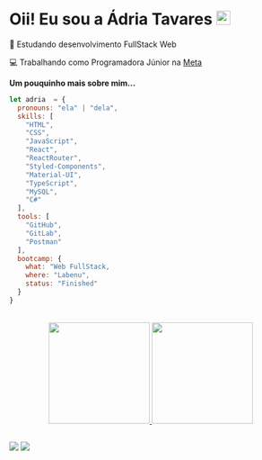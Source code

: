 <h1>Oii! Eu sou a Ádria Tavares <img src="https://media.giphy.com/media/hvRJCLFzcasrR4ia7z/giphy.gif" width="25px"></h1>

🚧 Estudando desenvolvimento FullStack Web

💻 Trabalhando como Programadora Júnior na <a href="https://www.meta.com.br/" target="_blank">Meta<a>

**Um pouquinho mais sobre mim...**

```javascript
let adria  = {
  pronouns: "ela" | "dela",
  skills: [
    "HTML",
    "CSS",
    "JavaScript",
    "React",
    "ReactRouter",
    "Styled-Components",
    "Material-UI",
    "TypeScript",
    "MySQL",
    "C#"
  ],
  tools: [
    "GitHub", 
    "GitLab", 
    "Postman"
  ],
  bootcamp: {
    what: "Web FullStack,
    where: "Labenu",
    status: "Finished"
  }
}
```
</br>
<div align="center">
<a href="https://github.com/adriatls">
  <img height="180em" src="https://github-readme-stats.vercel.app/api?username=adriatls&show_icons=true&theme=nightowl&include_all_commits=true&count_private=true"/>
  <img height="180em" src="https://github-readme-stats.vercel.app/api/top-langs/?username=adriatls&layout=compact&langs_count=7&theme=nightowl"/>
</div>

  
##  
  <a href = "mailto:adria.tavares28@gmail.com"><img src="https://img.shields.io/badge/-Gmail-%23333?style=for-the-badge&logo=gmail&logoColor=white" target="_blank"></a>
  <a href="https://www.linkedin.com/in/adria-tavares/" target="_blank"><img src="https://img.shields.io/badge/-LinkedIn-%230077B5?style=for-the-badge&logo=linkedin&logoColor=white" target="_blank"></a> 
</div>

